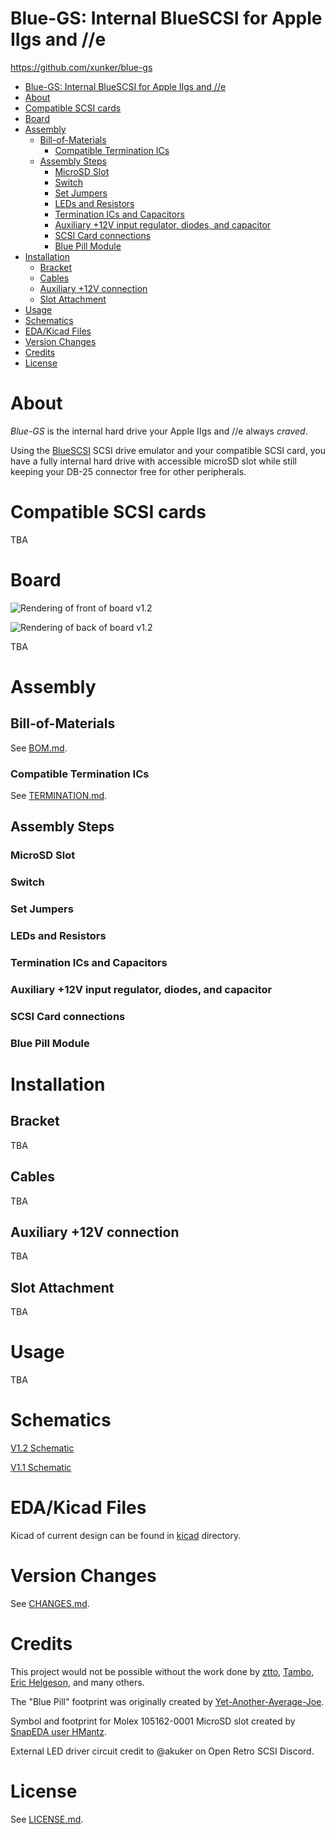 # Blue-GS: Internal BlueSCSI for Apple IIgs and //e

https://github.com/xunker/blue-gs

<!-- TOC -->

- [Blue-GS: Internal BlueSCSI for Apple IIgs and //e](#blue-gs-internal-bluescsi-for-apple-iigs-and-e)
- [About](#about)
- [Compatible SCSI cards](#compatible-scsi-cards)
- [Board](#board)
- [Assembly](#assembly)
  - [Bill-of-Materials](#bill-of-materials)
    - [Compatible Termination ICs](#compatible-termination-ics)
  - [Assembly Steps](#assembly-steps)
    - [MicroSD Slot](#microsd-slot)
    - [Switch](#switch)
    - [Set Jumpers](#set-jumpers)
    - [LEDs and Resistors](#leds-and-resistors)
    - [Termination ICs and Capacitors](#termination-ics-and-capacitors)
    - [Auxiliary +12V input regulator, diodes, and capacitor](#auxiliary-12v-input-regulator-diodes-and-capacitor)
    - [SCSI Card connections](#scsi-card-connections)
    - [Blue Pill Module](#blue-pill-module)
- [Installation](#installation)
  - [Bracket](#bracket)
  - [Cables](#cables)
  - [Auxiliary +12V connection](#auxiliary-12v-connection)
  - [Slot Attachment](#slot-attachment)
- [Usage](#usage)
- [Schematics](#schematics)
- [EDA/Kicad Files](#edakicad-files)
- [Version Changes](#version-changes)
- [Credits](#credits)
- [License](#license)

<!-- /TOC -->

# About

*Blue-GS* is the internal hard drive your Apple IIgs and //e always *craved*.

Using the [BlueSCSI](https://github.com/erichelgeson/BlueSCSI) SCSI drive emulator and your compatible SCSI card, you have a fully internal hard drive with accessible microSD slot while still keeping your DB-25 connector free for other peripherals.

# Compatible SCSI cards

TBA

# Board

![Rendering of front of board v1.2](images/bluescsi_iigs_internal_v1.2_front.jpg)

![Rendering of back of board v1.2](images/bluescsi_iigs_internal_v1.2_back.jpg)

TBA

# Assembly

## Bill-of-Materials

See [BOM.md](BOM.md).

### Compatible Termination ICs

See [TERMINATION.md](TERMINATION.md).

## Assembly Steps

### MicroSD Slot

### Switch

### Set Jumpers

### LEDs and Resistors

### Termination ICs and Capacitors

### Auxiliary +12V input regulator, diodes, and capacitor

### SCSI Card connections

### Blue Pill Module

# Installation

## Bracket

TBA

## Cables

TBA

## Auxiliary +12V connection

TBA

## Slot Attachment

TBA

# Usage

TBA

# Schematics

[V1.2 Schematic](schematics/schematic_v1.2.pdf)

[V1.1 Schematic](schematics/schematic_v1.1.pdf)

# EDA/Kicad Files

Kicad of current design can be found in [kicad](kicad/) directory.

# Version Changes

See [CHANGES.md](CHANGES.md).

# Credits

This project would not be possible without the work done by [ztto](https://github.com/ztto/ArdSCSino-stm32), [Tambo](https://twitter.com/h_koma2), [Eric Helgeson](https://github.com/erichelgeson/BlueSCSI), and many others.

The "Blue Pill" footprint was originally created by [Yet-Another-Average-Joe](https://github.com/yet-another-average-joe/Kicad-STM32).

Symbol and footprint for Molex 105162-0001 MicroSD slot created by [SnapEDA user HMantz](https://www.snapeda.com/parts/105162-0001/Molex/view-part/).

External LED driver circuit credit to @akuker on Open Retro SCSI Discord.

# License

See [LICENSE.md](LICENSE.md).
